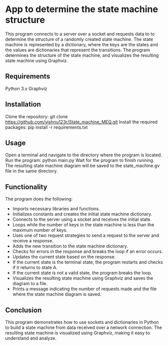 # App to determine the state machine structure

This program connects to a server over a socket and requests data to to determine the structure of a randomly created state machine. The state machine is represented by a dictionary, where the keys are the states and the values are dictionaries that represent the transitions. The program determines the structure of the state machine, and visualizes the resulting state machine using Graphviz.

## Requirements
Python 3.x
Graphviz

## Installation
Clone the repository: git clone https://github.com/vishnu123r/State_machine_MEQ.git
Install the required packages: pip install -r requirements.txt

## Usage
Open a terminal and navigate to the directory where the program is located.
Run the program: python main.py
Wait for the program to finish running.
The resulting state machine diagram will be saved to the state_machine.gv file in the same directory.

## Functionality
The program does the following:
- Imports necessary libraries and functions.
- Initializes constants and creates the initial state machine dictionary.
- Connects to the server using a socket and receives the initial state.
- Loops while the number of keys in the state machine is less than the maximum number of keys.
- Uses one of two request strategies to send a request to the server and receive a response.
- Adds the new transition to the state machine dictionary.
- Checks for errors in the response and breaks the loop if an error occurs.
- Updates the current state based on the response.
- If the current state is the terminal state, the program restarts and checks if it returns to state A.
- If the current state is not a valid state, the program breaks the loop.
- Visualizes the resulting state machine using Graphviz and saves the diagram to a file.
- Prints a message indicating the number of requests made and the file where the state machine diagram is saved.

## Conclusion
This program demonstrates how to use sockets and dictionaries in Python to build a state machine from data received over a network connection. The resulting state machine is visualized using Graphviz, making it easy to understand and analyze.